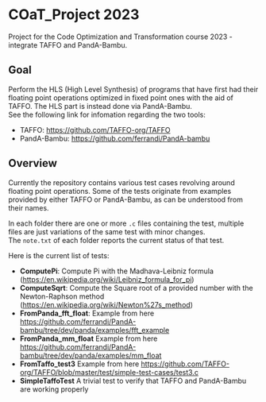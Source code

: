 # COaT_Project 2023
Project for the Code Optimization and Transformation course 2023 - integrate TAFFO and PandA-Bambu.

## Goal

Perform the HLS (High Level Synthesis) of programs that have first had their floating point operations optimized in fixed point ones with the aid of TAFFO. The HLS part is instead done via PandA-Bambu. <br>
See the following link for infomation regarding the two tools:
- TAFFO: https://github.com/TAFFO-org/TAFFO
- PandA-Bambu: https://github.com/ferrandi/PandA-bambu

## Overview

Currently the repository contains various test cases revolving around floating point operations. Some of the tests originate from examples provided by either TAFFO or PandA-Bambu, as can be understood from their names.

In each folder there are one or more `.c` files containing the test, multiple files are just variations of the same test with minor changes. <br>
The `note.txt` of each folder reports the current status of that test.

Here is the current list of tests:

- **ComputePi**: Compute Pi with the Madhava-Leibniz formula (https://en.wikipedia.org/wiki/Leibniz_formula_for_pi)
- **ComputeSqrt**: Compute the Square root of a provided number with the Newton-Raphson method (https://en.wikipedia.org/wiki/Newton%27s_method)
- **FromPanda_fft_float**: Example from here https://github.com/ferrandi/PandA-bambu/tree/dev/panda/examples/fft_example
- **FromPanda_mm_float** Example from here https://github.com/ferrandi/PandA-bambu/tree/dev/panda/examples/mm_float
- **FromTaffo_test3** Example from here https://github.com/TAFFO-org/TAFFO/blob/master/test/simple-test-cases/test3.c
- **SimpleTaffoTest** A trivial test to verify that TAFFO and PandA-Bambu are working properly